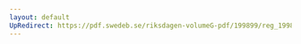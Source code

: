 ```yaml
---
layout: default
UpRedirect: https://pdf.swedeb.se/riksdagen-volumeG-pdf/199899/reg_199899/reg_199899_0289.pdf
---
```

